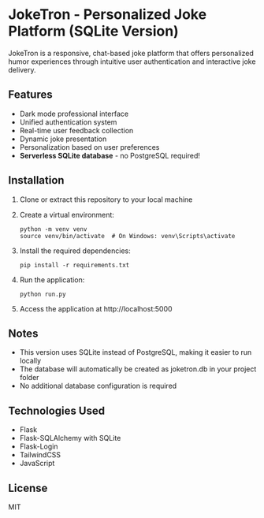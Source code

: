 # JokeTron - Personalized Joke Platform (SQLite Version)

JokeTron is a responsive, chat-based joke platform that offers personalized humor experiences through intuitive user authentication and interactive joke delivery.

## Features
- Dark mode professional interface
- Unified authentication system
- Real-time user feedback collection
- Dynamic joke presentation
- Personalization based on user preferences
- **Serverless SQLite database** - no PostgreSQL required!

## Installation

1. Clone or extract this repository to your local machine
2. Create a virtual environment:
   ```
   python -m venv venv
   source venv/bin/activate  # On Windows: venv\Scripts\activate
   ```
3. Install the required dependencies:
   ```
   pip install -r requirements.txt
   ```

4. Run the application:
   ```
   python run.py
   ```
   
5. Access the application at http://localhost:5000

## Notes
- This version uses SQLite instead of PostgreSQL, making it easier to run locally
- The database will automatically be created as joketron.db in your project folder
- No additional database configuration is required

## Technologies Used
- Flask
- Flask-SQLAlchemy with SQLite
- Flask-Login
- TailwindCSS
- JavaScript

## License
MIT
